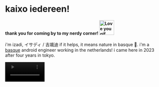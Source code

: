 # kaixo iedereen! 
#### thank you for coming by to my nerdy corner! <img alt="Love you gif" src="https://user-images.githubusercontent.com/5679180/79618120-0daffb80-80be-11ea-819e-d2b0fa904d07.gif" width="48" />

i'm izadi, イサディ / 吉颯迪 if it helps, it means nature in basque :seedling:. i'm a [basque](https://en.wikipedia.org/wiki/Basque_Country_(greater_region)) android engineer working in the netherlands! i came here in 2023 after four years in tokyo.

<video alt="cute shiba" src="https://github.com/izadiegizabal/izadiegizabal/assets/10365266/e09a75b7-7a2c-4b17-8ee2-86b15a8cf2b0" width="128" />

i'm also obsessed with shibas, yes, equally important.


## ☕ How to reach me
:flamingo: @ me on [Twitter](https://twitter.com/izadiegizabal) or [Telegram](https://t.me/izadiegizabal)\
:keyboard: visit my personal [website](https://izadi.xyz)\
:camera_flash: continue stalking me over [Instagram](https://www.instagram.com/izadiegizabal), i love photography!

<!--
**izadiegizabal/izadiegizabal** is a ✨ _special_ ✨ repository because its `README.md` (this file) appears on your GitHub profile.

Here are some ideas to get you started:

- 🔭 I’m currently working on ...
- 🌱 I’m currently learning ...
- 👯 I’m looking to collaborate on ...
- 🤔 I’m looking for help with ...
- 💬 Ask me about ...
- 📫 How to reach me: ...
- 😄 Pronouns: ...
- ⚡ Fun fact: ...
-->
